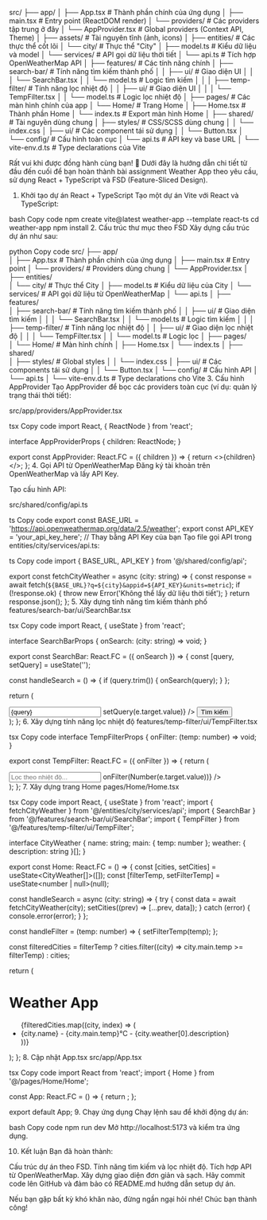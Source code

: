 src/
├── app/
│   ├── App.tsx                 # Thành phần chính của ứng dụng
│   ├── main.tsx                # Entry point (ReactDOM render)
│   └── providers/              # Các providers tập trung ở đây
│       └── AppProvider.tsx     # Global providers (Context API, Theme)
│
├── assets/                     # Tài nguyên tĩnh (ảnh, icons)
│
├── entities/                   # Các thực thể cốt lõi
│   └── city/                   # Thực thể "City"
│       ├── model.ts            # Kiểu dữ liệu và model
│       └── services/           # API gọi dữ liệu thời tiết
│           └── api.ts          # Tích hợp OpenWeatherMap API
│
├── features/                   # Các tính năng chính
│   ├── search-bar/             # Tính năng tìm kiếm thành phố
│   │   ├── ui/                 # Giao diện UI
│   │   │   └── SearchBar.tsx
│   │   └── model.ts            # Logic tìm kiếm
│   │
│   ├── temp-filter/            # Tính năng lọc nhiệt độ
│   │   ├── ui/                 # Giao diện UI
│   │   │   └── TempFilter.tsx
│   │   └── model.ts            # Logic lọc nhiệt độ
│
├── pages/                      # Các màn hình chính của app
│   └── Home/                   # Trang Home
│       ├── Home.tsx            # Thành phần Home
│       └── index.ts            # Export màn hình Home
│
├── shared/                     # Tài nguyên dùng chung
│   ├── styles/                 # CSS/SCSS dùng chung
│   │   └── index.css
│   ├── ui/                     # Các component tái sử dụng
│   │   └── Button.tsx
│   └── config/                 # Cấu hình toàn cục
│       └── api.ts              # API key và base URL
│
└── vite-env.d.ts               # Type declarations của Vite



Rất vui khi được đồng hành cùng bạn! 🚀
Dưới đây là hướng dẫn chi tiết từ đầu đến cuối để bạn hoàn thành bài assignment Weather App theo yêu cầu, sử dụng React + TypeScript và FSD (Feature-Sliced Design).

1. Khởi tạo dự án React + TypeScript
   Tạo một dự án Vite với React và TypeScript:

bash
Copy code
npm create vite@latest weather-app --template react-ts
cd weather-app
npm install
2. Cấu trúc thư mục theo FSD
   Xây dựng cấu trúc dự án như sau:

python
Copy code
src/
├── app/                 
│   ├── App.tsx                # Thành phần chính của ứng dụng
│   ├── main.tsx               # Entry point
│   └── providers/             # Providers dùng chung
│       └── AppProvider.tsx
│
├── entities/                 
│   └── city/                  # Thực thể City
│       ├── model.ts           # Kiểu dữ liệu của City
│       └── services/          # API gọi dữ liệu từ OpenWeatherMap
│           └── api.ts
│
├── features/                 
│   ├── search-bar/            # Tính năng tìm kiếm thành phố
│   │   ├── ui/                # Giao diện tìm kiếm
│   │   │   └── SearchBar.tsx
│   │   └── model.ts           # Logic tìm kiếm
│   │
│   ├── temp-filter/           # Tính năng lọc nhiệt độ
│   │   ├── ui/                # Giao diện lọc nhiệt độ
│   │   │   └── TempFilter.tsx
│   │   └── model.ts           # Logic lọc
│
├── pages/                    
│   └── Home/                  # Màn hình chính
│       ├── Home.tsx
│       └── index.ts
│
├── shared/                   
│   ├── styles/                # Global styles
│   │   └── index.css
│   ├── ui/                    # Các components tái sử dụng
│   │   └── Button.tsx
│   └── config/                # Cấu hình API
│       └── api.ts
│
└── vite-env.d.ts              # Type declarations cho Vite
3. Cấu hình AppProvider
   Tạo AppProvider để bọc các providers toàn cục (ví dụ: quản lý trạng thái thời tiết):

src/app/providers/AppProvider.tsx

tsx
Copy code
import React, { ReactNode } from 'react';

interface AppProviderProps {
children: ReactNode;
}

export const AppProvider: React.FC<AppProviderProps> = ({ children }) => {
return <>{children}</>;
};
4. Gọi API từ OpenWeatherMap
   Đăng ký tài khoản trên OpenWeatherMap và lấy API Key.

Tạo cấu hình API:

src/shared/config/api.ts

ts
Copy code
export const BASE_URL = 'https://api.openweathermap.org/data/2.5/weather';
export const API_KEY = 'your_api_key_here'; // Thay bằng API Key của bạn
Tạo file gọi API trong entities/city/services/api.ts:

ts
Copy code
import { BASE_URL, API_KEY } from '@/shared/config/api';

export const fetchCityWeather = async (city: string) => {
const response = await fetch(`${BASE_URL}?q=${city}&appid=${API_KEY}&units=metric`);
if (!response.ok) {
throw new Error('Không thể lấy dữ liệu thời tiết');
}
return response.json();
};
5. Xây dựng tính năng tìm kiếm thành phố
   features/search-bar/ui/SearchBar.tsx

tsx
Copy code
import React, { useState } from 'react';

interface SearchBarProps {
onSearch: (city: string) => void;
}

export const SearchBar: React.FC<SearchBarProps> = ({ onSearch }) => {
const [query, setQuery] = useState('');

const handleSearch = () => {
if (query.trim()) {
onSearch(query);
}
};

return (
<div>
<input
type="text"
placeholder="Nhập tên thành phố..."
value={query}
onChange={(e) => setQuery(e.target.value)}
/>
<button onClick={handleSearch}>Tìm kiếm</button>
</div>
);
};
6. Xây dựng tính năng lọc nhiệt độ
   features/temp-filter/ui/TempFilter.tsx

tsx
Copy code
interface TempFilterProps {
onFilter: (temp: number) => void;
}

export const TempFilter: React.FC<TempFilterProps> = ({ onFilter }) => {
return (
<div>
<input
type="number"
placeholder="Lọc theo nhiệt độ..."
onChange={(e) => onFilter(Number(e.target.value))}
/>
</div>
);
};
7. Xây dựng trang Home
   pages/Home/Home.tsx

tsx
Copy code
import React, { useState } from 'react';
import { fetchCityWeather } from '@/entities/city/services/api';
import { SearchBar } from '@/features/search-bar/ui/SearchBar';
import { TempFilter } from '@/features/temp-filter/ui/TempFilter';

interface CityWeather {
name: string;
main: { temp: number };
weather: { description: string }[];
}

export const Home: React.FC = () => {
const [cities, setCities] = useState<CityWeather[]>([]);
const [filterTemp, setFilterTemp] = useState<number | null>(null);

const handleSearch = async (city: string) => {
try {
const data = await fetchCityWeather(city);
setCities((prev) => [...prev, data]);
} catch (error) {
console.error(error);
}
};

const handleFilter = (temp: number) => {
setFilterTemp(temp);
};

const filteredCities = filterTemp
    ? cities.filter((city) => city.main.temp >= filterTemp)
    : cities;

return (
<div>
<h1>Weather App</h1>
<SearchBar onSearch={handleSearch} />
<TempFilter onFilter={handleFilter} />
<ul>
{filteredCities.map((city, index) => (
<li key={index}>
{city.name} - {city.main.temp}°C - {city.weather[0].description}
</li>
))}
</ul>
</div>
);
};
8. Cập nhật App.tsx
   src/app/App.tsx

tsx
Copy code
import React from 'react';
import { Home } from '@/pages/Home/Home';

const App: React.FC = () => {
return <Home />;
};

export default App;
9. Chạy ứng dụng
   Chạy lệnh sau để khởi động dự án:

bash
Copy code
npm run dev
Mở http://localhost:5173 và kiểm tra ứng dụng.

10. Kết luận
    Bạn đã hoàn thành:

Cấu trúc dự án theo FSD.
Tính năng tìm kiếm và lọc nhiệt độ.
Tích hợp API từ OpenWeatherMap.
Xây dựng giao diện đơn giản và sạch.
Hãy commit code lên GitHub và đảm bảo có README.md hướng dẫn setup dự án.

Nếu bạn gặp bất kỳ khó khăn nào, đừng ngần ngại hỏi nhé! Chúc bạn thành công!